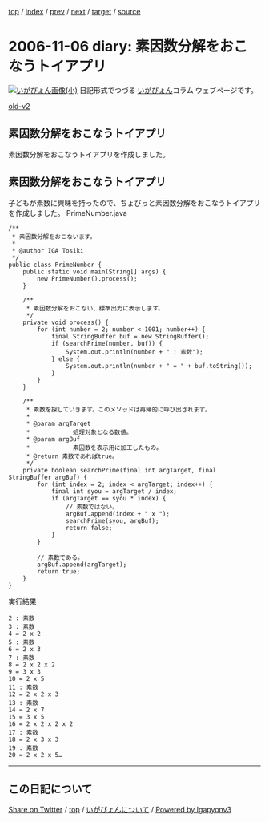 [top](../index.html) 
 / [index](index.html) 
 / [prev](ig061103.html) 
 / [next](ig061107.html) 
 / [target](https://igapyon.github.io/diary/2006/ig061106.html) 
 / [source](https://github.com/igapyon/diary/blob/gh-pages/2006/ig061106.src.md) 

2006-11-06 diary: 素因数分解をおこなうトイアプリ
=====================================================================================================
[![いがぴょん画像(小)](https://igapyon.github.io/diary/images/iga200306s.jpg "いがぴょん")](https://igapyon.github.io/diary/memo/memoigapyon.html) 日記形式でつづる [いがぴょん](https://igapyon.github.io/diary/memo/memoigapyon.html)コラム ウェブページです。

[old-v2](ig061106-orig.html)

## 素因数分解をおこなうトイアプリ

素因数分解をおこなうトイアプリを作成しました。


## 素因数分解をおこなうトイアプリ

子どもが素数に興味を持ったので、ちょびっと素因数分解をおこなうトイアプリを作成しました。
PrimeNumber.java

      
```
/**
 * 素因数分解をおこないます。
 * 
 * @author IGA Tosiki
 */
public class PrimeNumber {
    public static void main(String[] args) {
        new PrimeNumber().process();
    }

    /**
     * 素因数分解をおこない、標準出力に表示します。
     */
    private void process() {
        for (int number = 2; number < 1001; number++) {
            final StringBuffer buf = new StringBuffer();
            if (searchPrime(number, buf)) {
                System.out.println(number + " : 素数");
            } else {
                System.out.println(number + " = " + buf.toString());
            }
        }
    }

    /**
     * 素数を探していきます。このメソッドは再帰的に呼び出されます。
     * 
     * @param argTarget
     *            処理対象となる数値。
     * @param argBuf
     *            素因数を表示用に加工したもの。
     * @return 素数であればtrue。
     */
    private boolean searchPrime(final int argTarget, final StringBuffer argBuf) {
        for (int index = 2; index < argTarget; index++) {
            final int syou = argTarget / index;
            if (argTarget == syou * index) {
                // 素数ではない。
                argBuf.append(index + " x ");
                searchPrime(syou, argBuf);
                return false;
            }
        }

        // 素数である。
        argBuf.append(argTarget);
        return true;
    }
}
```

      
実行結果

      
```
2 : 素数
3 : 素数
4 = 2 x 2
5 : 素数
6 = 2 x 3
7 : 素数
8 = 2 x 2 x 2
9 = 3 x 3
10 = 2 x 5
11 : 素数
12 = 2 x 2 x 3
13 : 素数
14 = 2 x 7
15 = 3 x 5
16 = 2 x 2 x 2 x 2
17 : 素数
18 = 2 x 3 x 3
19 : 素数
20 = 2 x 2 x 5…
```


----------------------------------------------------------------------------------------------------

## この日記について

[Share on Twitter](https://twitter.com/intent/tweet?hashtags=igapyon%2Cdiary%2C%E3%81%84%E3%81%8C%E3%81%B4%E3%82%87%E3%82%93&text=%E7%B4%A0%E5%9B%A0%E6%95%B0%E5%88%86%E8%A7%A3%E3%82%92%E3%81%8A%E3%81%93%E3%81%AA%E3%81%86%E3%83%88%E3%82%A4%E3%82%A2%E3%83%97%E3%83%AA&url=https%3A%2F%2Figapyon.github.io%2Fdiary%2F2006%2Fig061106.html) / [top](../index.html) / [いがぴょんについて](https://igapyon.github.io/diary/memo/memoigapyon.html) / [Powered by Igapyonv3](https://github.com/igapyon/igapyonv3)
